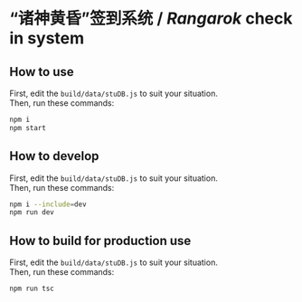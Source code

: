 # “诸神黄昏”签到系统 / _Rangarok_ check in system

## How to use

First, edit the `build/data/stuDB.js` to suit your situation.  
Then, run these commands:

```bash
npm i
npm start
```

## How to develop

First, edit the `build/data/stuDB.js` to suit your situation.  
Then, run these commands:

```bash
npm i --include=dev
npm run dev
```

## How to build for production use

First, edit the `build/data/stuDB.js` to suit your situation.  
Then, run these commands:

```bash
npm run tsc
```
